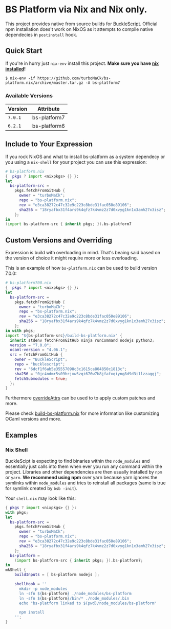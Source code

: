 # BS Platform via Nix and Nix only.

This project provides native from source builds for [BuckleScript](https://github.com/bucklescript/bucklescript).
Official npm installation does't work on NixOS as it attempts to compile native dependecies in `postinstall` hook.

## Quick Start

If you're in hurry just `nix-env` install this project.
**Make sure you have [nix installed](https://nixos.org/nix/)!**

```
$ nix-env -if https://github.com/turboMaCk/bs-platform.nix/archive/master.tar.gz -A bs-platform7
```

### Available Versions

| Version | Attribute    |
| ------- | ------------ |
| `7.0.1` | bs-platform7 |
| `6.2.1` | bs-platform6 |

## Include to Your Expression

If you rock NixOS and what to install bs-platform as a system dependecy
or you using a `nix-shell` for your project you can use this expression:

```nix
# bs-platform.nix
{  pkgs ? import <nixpkgs> {} }:
let
  bs-platform-src =
    pkgs.fetchFromGitHub {
      owner = "turboMaCk";
      repo = "bs-platform.nix";
      rev = "e3ca38272c47c32e9c223c8bde31fac050e89106";
      sha256 = "18ryafbx31f4ars9k4qfz7k4vmz2z7d0xvyg1kn1x3amh27x3isz";
    };
in
(import bs-platform-src { inherit pkgs; }).bs-platform7
```

## Custom Versions and Overriding

Expression is build with overloading in mind. That's beaing said based on the
version of choice it might require more or less overloading.

This is an example of how `bs-platform.nix` can be used to build
version 7.0.0:

```nix
# bs-platform700.nix
{  pkgs ? import <nixpkgs> {} }:
let
  bs-platform-src =
    pkgs.fetchFromGitHub {
      owner = "turboMaCk";
      repo = "bs-platform.nix";
      rev = "e3ca38272c47c32e9c223c8bde31fac050e89106";
      sha256 = "18ryafbx31f4ars9k4qfz7k4vmz2z7d0xvyg1kn1x3amh27x3isz";
    };
in with pkgs;
import "${bs-platform-src}/build-bs-platform.nix" {
  inherit stdenv fetchFromGitHub ninja runCommand nodejs python3;
  version = "7.0.0";
  ocaml-version = "4.06.1";
  src = fetchFromGitHub {
    owner = "BuckleScript";
    repo = "bucklescript";
    rev = "6dcf1f6ab5e35557098c3c1615ca804850c1813c";
    sha256 = "0jc4ndmr5s09hrjxw5zqi676w7b8jfafxqiyng8d9d3i1lzzaggj";
    fetchSubmodules = true;
  };
}
```
Furthermore [overrideAttrs](https://nixos.org/nixpkgs/manual/#sec-pkg-overrideAttrs)
can be used to to apply custom patches and more.

Please check [build-bs-platform.nix](build-bs-platform.nix) for more information
like customizing OCaml versions and more.

## Examples

### Nix Shell

BuckleScipt is expecting to find binaries within the `node_modules` and essentially just calls into
them when ever you run any command within the project.
Libraries and other dependencies are then usually installed by `npm` or `yarn`.
**We recommend using npm** over yarn because yarn ignores the symlinks within `node_modules` and
tries to reinstall all packages (same is true for symlink created by `bsb -init`).

Your `shell.nix` may look like this:

```nix
{ pkgs ? import <nixpkgs> {} }:
with pkgs;
let
  bs-platform-src =
    pkgs.fetchFromGitHub {
      owner = "turboMaCk";
      repo = "bs-platform.nix";
      rev = "e3ca38272c47c32e9c223c8bde31fac050e89106";
      sha256 = "18ryafbx31f4ars9k4qfz7k4vmz2z7d0xvyg1kn1x3amh27x3isz";
    };
  bs-platform =
    (import bs-platform-src { inherit pkgs; }).bs-platform7;
in
mkShell {
    buildInputs = [ bs-platform nodejs ];

    shellHook = ''
      mkdir -p node_modules
      ln -sfn ${bs-platform} ./node_modules/bs-platform
      ln -sfn ${bs-platform}/bin/* ./node_modules/.bin
      echo "bs-platform linked to $(pwd)/node_modules/bs-platform"

      npm install
    '';
}
```
